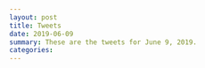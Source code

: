 ```yaml
---
layout: post
title: Tweets
date: 2019-06-09
summary: These are the tweets for June 9, 2019.
categories:
---
```


